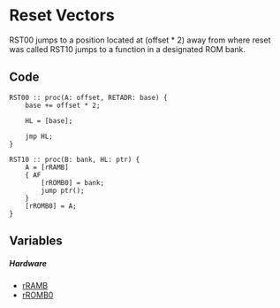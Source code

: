 # Reset Vectors
RST00 jumps to a position located at (offset * 2) away from where reset was called
RST10 jumps to a function in a designated ROM bank.
## Code
```
RST00 :: proc(A: offset, RETADR: base) {
	base += offset * 2;
	
	HL = [base];
	
	jmp HL;
}

RST10 :: proc(B: bank, HL: ptr) {
	A = [rRAMB]
	{ AF
		[rROMB0] = bank;
		jump ptr();
	}
	[rROMB0] = A;
}
```
## Variables
##### Hardware
- [rRAMB](variables/hardware/MBC5.md)
- [rROMB0](variables/hardware/MBC5.md)